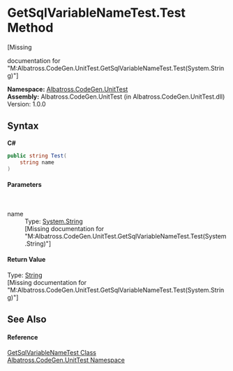 # GetSqlVariableNameTest.Test Method 
 

\[Missing <summary> documentation for "M:Albatross.CodeGen.UnitTest.GetSqlVariableNameTest.Test(System.String)"\]

**Namespace:**&nbsp;<a href="N_Albatross_CodeGen_UnitTest.md">Albatross.CodeGen.UnitTest</a><br />**Assembly:**&nbsp;Albatross.CodeGen.UnitTest (in Albatross.CodeGen.UnitTest.dll) Version: 1.0.0

## Syntax

**C#**<br />
``` C#
public string Test(
	string name
)
```


#### Parameters
&nbsp;<dl><dt>name</dt><dd>Type: <a href="http://msdn2.microsoft.com/en-us/library/s1wwdcbf" target="_blank">System.String</a><br />\[Missing <param name="name"/> documentation for "M:Albatross.CodeGen.UnitTest.GetSqlVariableNameTest.Test(System.String)"\]</dd></dl>

#### Return Value
Type: <a href="http://msdn2.microsoft.com/en-us/library/s1wwdcbf" target="_blank">String</a><br />\[Missing <returns> documentation for "M:Albatross.CodeGen.UnitTest.GetSqlVariableNameTest.Test(System.String)"\]

## See Also


#### Reference
<a href="T_Albatross_CodeGen_UnitTest_GetSqlVariableNameTest.md">GetSqlVariableNameTest Class</a><br /><a href="N_Albatross_CodeGen_UnitTest.md">Albatross.CodeGen.UnitTest Namespace</a><br />